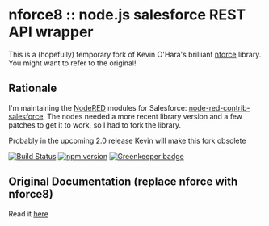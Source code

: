 nforce8 :: node.js salesforce REST API wrapper
======

This is a (hopefully) temporary fork of Kevin O'Hara's brilliant
[nforce](https://github.com/kevinohara80/nforce) library. You might want to refer to the original!

## Rationale
I'm maintaining the [NodeRED](https://nodered.org/) modules for Salesforce: [node-red-contrib-salesforce](https://www.npmjs.com/package/node-red-contrib-salesforce). The nodes needed a more recent library version and a few patches to get it to work, so I had to fork the library.

Probably in the upcoming 2.0 release Kevin will make this fork obsolete

[![Build Status](https://secure.travis-ci.org/stwissel/nforce8.png)](http://travis-ci.org/kevinohara80/nforce)
[![npm version](https://badge.fury.io/js/nforce8.svg)](https://badge.fury.io/js/nforce8) [![Greenkeeper badge](https://badges.greenkeeper.io/Stwissel/nforce8.svg)](https://greenkeeper.io/)


## Original Documentation (replace nforce with nforce8)

Read it [here](https://www.npmjs.com/package/nforce)